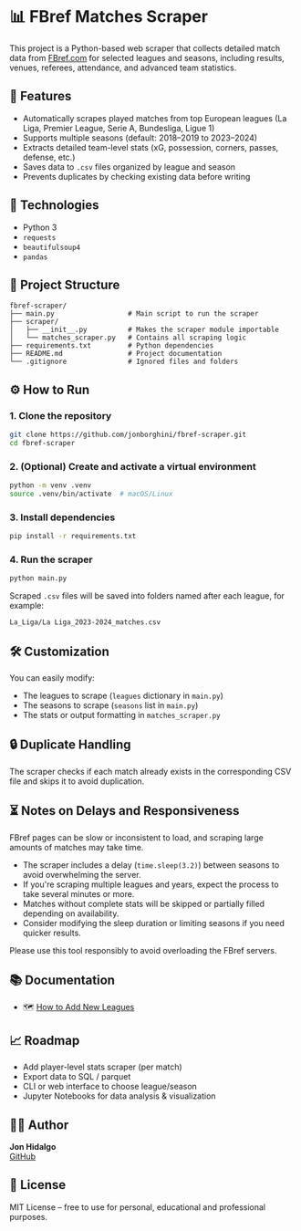 # 📊 FBref Matches Scraper

This project is a Python-based web scraper that collects detailed match data from [FBref.com](https://fbref.com) for selected leagues and seasons, including results, venues, referees, attendance, and advanced team statistics.

## 🚀 Features

- Automatically scrapes played matches from top European leagues (La Liga, Premier League, Serie A, Bundesliga, Ligue 1)
- Supports multiple seasons (default: 2018–2019 to 2023–2024)
- Extracts detailed team-level stats (xG, possession, corners, passes, defense, etc.)
- Saves data to `.csv` files organized by league and season
- Prevents duplicates by checking existing data before writing

## 🧠 Technologies

- Python 3
- `requests`
- `beautifulsoup4`
- `pandas`

## 📁 Project Structure

```
fbref-scraper/
├── main.py                  # Main script to run the scraper
├── scraper/
│   ├── __init__.py          # Makes the scraper module importable
│   └── matches_scraper.py   # Contains all scraping logic
├── requirements.txt         # Python dependencies
├── README.md                # Project documentation
└── .gitignore               # Ignored files and folders
```

## ⚙️ How to Run

### 1. Clone the repository

```bash
git clone https://github.com/jonborghini/fbref-scraper.git
cd fbref-scraper
```

### 2. (Optional) Create and activate a virtual environment

```bash
python -m venv .venv
source .venv/bin/activate  # macOS/Linux
```

### 3. Install dependencies

```bash
pip install -r requirements.txt
```

### 4. Run the scraper

```bash
python main.py
```

Scraped `.csv` files will be saved into folders named after each league, for example:

```
La_Liga/La Liga_2023-2024_matches.csv
```
## 🛠️ Customization

You can easily modify:
- The leagues to scrape (`leagues` dictionary in `main.py`)
- The seasons to scrape (`seasons` list in `main.py`)
- The stats or output formatting in `matches_scraper.py`

## 🔒 Duplicate Handling

The scraper checks if each match already exists in the corresponding CSV file and skips it to avoid duplication.

## ⏳ Notes on Delays and Responsiveness

FBref pages can be slow or inconsistent to load, and scraping large amounts of matches may take time.

- The scraper includes a delay (`time.sleep(3.2)`) between seasons to avoid overwhelming the server.
- If you're scraping multiple leagues and years, expect the process to take several minutes or more.
- Matches without complete stats will be skipped or partially filled depending on availability.
- Consider modifying the sleep duration or limiting seasons if you need quicker results.

Please use this tool responsibly to avoid overloading the FBref servers.

## 📚 Documentation

- 🗺️ [How to Add New Leagues](https://github.com/jonborghini/fbref-scraper/wiki/How-to-Add-New-Leagues)

## 📈 Roadmap

- Add player-level stats scraper (per match)
- Export data to SQL / parquet
- CLI or web interface to choose league/season
- Jupyter Notebooks for data analysis & visualization

## 🧑‍💻 Author

**Jon Hidalgo**  
[GitHub](https://github.com/jonborghini)

## 📄 License

MIT License – free to use for personal, educational and professional purposes.

